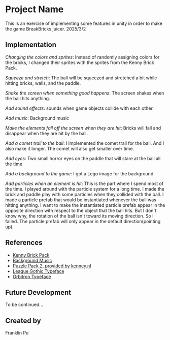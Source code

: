 # Project Name
This is an exercise of implementing some features in unity in order to make the game BreakBricks juicer.
2025/3/2

## Implementation
_Changing the colors and sprites_: Instead of randomly assigning colors for the bricks, I changed their sprites with the sprites from the Kenny Brick Pack.

_Squeeze and stretch_: The ball will be squeezed and stretched a bit while hitting bricks, walls, and the paddle.

_Shake the screen when something good happens_: The screen shakes when the ball hits anything.

_Add sound effects_: sounds when game objects collide with each other.

_Add music_: Background music

_Make the elements fall off the screen when they are hit_: Bricks will fall and disappear when they are hit by the ball.

_Add a comet trail to the ball_: I implemented the comet trail for the ball. And I also make it longer. The comet will also get smaller over time.

_Add eyes_: Two small horror eyes on the paddle that will stare at the ball all the time

_Add a background to the game_: I got a Lego image for the background.

_Add particles when an element is hit_: This is the part where I spend most of the time. I played around with the particle system for a long time. I made the brick and paddle play with some particles when they collided with the ball. I made a particle prefab that would be instantiated whenever the ball was hitting anything. I want to make the instantiated particle prefab appear in the opposite direction with respect to the object that the ball hits. But I don't know why, the rotation of the ball isn't toward its moving direction. So I failed. The particle prefab will only appear in the default direction(pointing up). 

## References
 * [Kenny Brick Pack](https://kenney.nl/assets/brick-pack)
 * [Background Music](https://nebula-audio.itch.io/free-sf-electronic-music-pixel-perfect/comments)
 * [Puzzle Pack 2, provided by kenney.nl](https://kenney.nl/assets/puzzle-pack-2)
 * [League Gothic Typeface](https://www.theleagueofmoveabletype.com/league-gothic)
 * [Orbitron Typeface](https://www.theleagueofmoveabletype.com/orbitron)

## Future Development
To be continued...

## Created by
Franklin Pu
